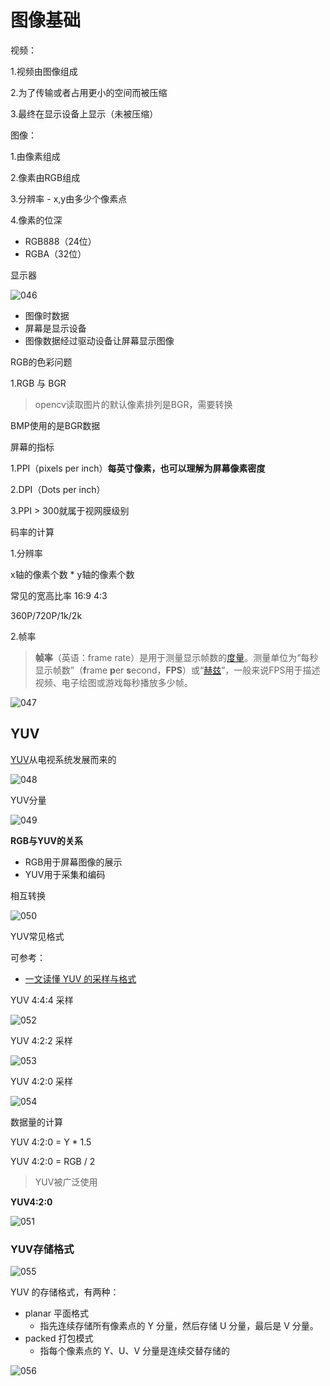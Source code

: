 # 图像基础

视频：

1.视频由图像组成

2.为了传输或者占用更小的空间而被压缩

3.最终在显示设备上显示（未被压缩）

图像：

1.由像素组成

2.像素由RGB组成

3.分辨率 - x,y由多少个像素点

4.像素的位深

+ RGB888（24位）
+ RGBA（32位）



显示器

![046](https://github.com/winfredzen/VideoAudio/blob/main/Basic/image/046.png)

+ 图像时数据
+ 屏幕是显示设备
+ 图像数据经过驱动设备让屏幕显示图像



RGB的色彩问题

1.RGB 与 BGR

> opencv读取图片的默认像素排列是BGR，需要转换

BMP使用的是BGR数据





屏幕的指标

1.PPI（pixels per inch）**每英寸像素，**也可以理解为**屏幕像素密度**

2.DPI（Dots per inch）

3.PPI > 300就属于视网膜级别



码率的计算

1.分辨率

x轴的像素个数 * y轴的像素个数

常见的宽高比率 16:9 4:3

360P/720P/1k/2k



2.帧率

> **帧率**（英语：frame rate）是用于测量显示帧数的[度量](https://zh.wikipedia.org/wiki/度量)。测量单位为“每秒显示帧数”（**f**rame **p**er **s**econd，**FPS**）或“[赫兹](https://zh.wikipedia.org/wiki/赫茲)”，一般来说FPS用于描述视频、电子绘图或游戏每秒播放多少帧。

![047](https://github.com/winfredzen/VideoAudio/blob/main/Basic/image/047.png)



## YUV

[YUV](https://zh.wikipedia.org/zh-sg/YUV)从电视系统发展而来的

![048](https://github.com/winfredzen/VideoAudio/blob/main/Basic/image/048.png)

YUV分量

![049](https://github.com/winfredzen/VideoAudio/blob/main/Basic/image/049.png)



**RGB与YUV的关系**

+ RGB用于屏幕图像的展示
+ YUV用于采集和编码

相互转换

![050](https://github.com/winfredzen/VideoAudio/blob/main/Basic/image/050.png)



YUV常见格式

可参考：

+ [一文读懂 YUV 的采样与格式](https://glumes.com/post/ffmpeg/understand-yuv-format/)

YUV 4:4:4 采样

![052](https://github.com/winfredzen/VideoAudio/blob/main/Basic/image/052.png)

YUV 4:2:2 采样

![053](https://github.com/winfredzen/VideoAudio/blob/main/Basic/image/053.png)

YUV 4:2:0 采样

![054](https://github.com/winfredzen/VideoAudio/blob/main/Basic/image/054.png)



数据量的计算

YUV 4:2:0 = Y * 1.5

YUV 4:2:0 = RGB / 2

> YUV被广泛使用



**YUV4:2:0** 

![051](https://github.com/winfredzen/VideoAudio/blob/main/Basic/image/051.png)



### YUV存储格式

![055](https://github.com/winfredzen/VideoAudio/blob/main/Basic/image/055.png)

YUV 的存储格式，有两种：

- planar 平面格式
  - 指先连续存储所有像素点的 Y 分量，然后存储 U 分量，最后是 V 分量。
- packed 打包模式
  - 指每个像素点的 Y、U、V 分量是连续交替存储的

![056](https://github.com/winfredzen/VideoAudio/blob/main/Basic/image/056.png)







































